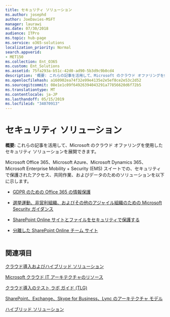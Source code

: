 ```yaml
---
title: セキュリティ ソリューション
ms.author: josephd
author: JoeDavies-MSFT
manager: laurawi
ms.date: 07/30/2018
audience: ITPro
ms.topic: hub-page
ms.service: o365-solutions
localization_priority: Normal
search.appverid:
- MET150
ms.collection: Ent_O365
ms.custom: Ent_Solutions
ms.assetid: 75fa293a-b51c-42d0-ad90-5b3d9c9b0cd4
description: '概要: これらの記事を活用して、Microsoft のクラウド オファリングを使用したセキュリティ ソリューションを展開できます。'
ms.openlocfilehash: a160902ea74f32e99e4135e2e5ef8ce2e53c2d52
ms.sourcegitcommit: 08e1e1c09f64926394043291a77856620d6f72b5
ms.translationtype: MT
ms.contentlocale: ja-JP
ms.lasthandoff: 05/15/2019
ms.locfileid: "34070913"
---
```

# <a name="security-solutions"></a>セキュリティ ソリューション

 **概要:** これらの記事を活用して、Microsoft のクラウド オファリングを使用したセキュリティ ソリューションを展開できます。
  
Microsoft Office 365、Microsoft Azure、Microsoft Dynamics 365、Microsoft Enterprise Mobility + Security (EMS) スイートでの、セキュリティで保護されたアクセス、共同作業、およびデータのためのソリューションを以下に示します。

- [GDPR のための Office 365 の情報保護](office-365-information-protection-for-gdpr.md)
  
- [選挙運動、非営利組織、およびその他のアジャイル組織のための Microsoft Security ガイダンス](microsoft-security-guidance-for-political-campaigns-nonprofits-and-other-agile-o.md)
    
- [SharePoint Online サイトとファイルをセキュリティで保護する](secure-sharepoint-online-sites-and-files.md)
    
- [分離した SharePoint Online チーム サイト](isolated-sharepoint-online-team-sites.md)
<br/><br/>
    
## <a name="see-also"></a>関連項目

[クラウド導入およびハイブリッド ソリューション](cloud-adoption-and-hybrid-solutions.md)
  
[Microsoft クラウド IT アーキテクチャのリソース](microsoft-cloud-it-architecture-resources.md)
  
[クラウド導入のテスト ラボ ガイド (TLG)](cloud-adoption-test-lab-guides-tlgs.md)
  
[SharePoint、Exchange、Skype for Business、Lync のアーキテクチャ モデル](architectural-models-for-sharepoint-exchange-skype-for-business-and-lync.md)
  
[ハイブリッド ソリューション](hybrid-solutions.md)


